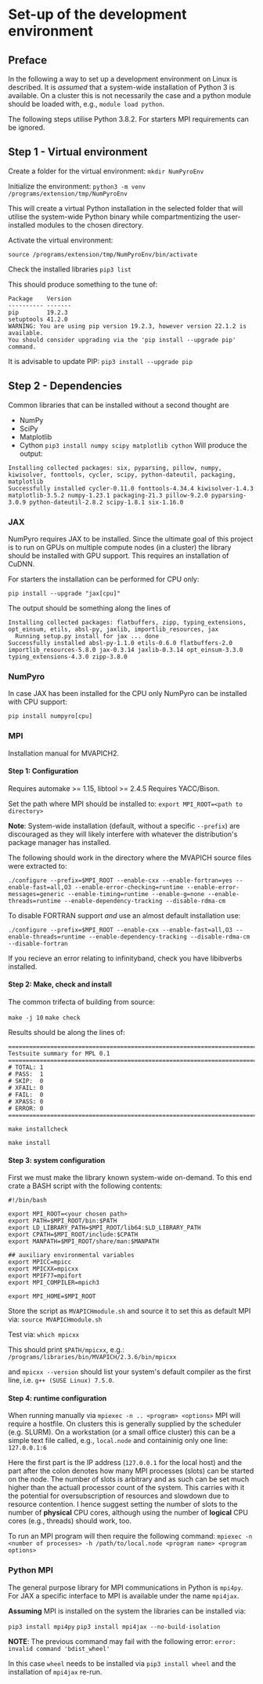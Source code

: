 # Set-up of the development environment

## Preface

In the following a way to set up a development environment on Linux is described.
It is _assumed_ that a system-wide installation of Python 3 is available. On a cluster
this is not necessarily the case and a python module should be loaded with, e.g., `module load python`.

The following steps utilise Python 3.8.2.
For starters MPI requirements can be ignored.

## Step 1 - Virtual environment
Create a folder for the virtual environment:
`mkdir NumPyroEnv`

Initialize the environment:
`python3 -m venv /programs/extension/tmp/NumPyroEnv`

This will create a virtual Python installation in the selected folder that will utilise
the system-wide Python binary while compartmentizing the user-installed modules to the
chosen directory.

Activate the virtual environment:

`source /programs/extension/tmp/NumPyroEnv/bin/activate`

Check the installed libraries
`pip3 list`

This should produce something to the tune of:
```
Package    Version
---------- -------
pip        19.2.3 
setuptools 41.2.0 
WARNING: You are using pip version 19.2.3, however version 22.1.2 is available.
You should consider upgrading via the 'pip install --upgrade pip' command.
```

It is advisable to update PIP:
`pip3 install --upgrade pip`

## Step 2 - Dependencies

Common libraries that can be installed without a second thought are
  - NumPy
  - SciPy
  - Matplotlib
  - Cython
`pip3 install numpy scipy matplotlib cython`
Will produce the output:
```
Installing collected packages: six, pyparsing, pillow, numpy, kiwisolver, fonttools, cycler, scipy, python-dateutil, packaging, matplotlib
Successfully installed cycler-0.11.0 fonttools-4.34.4 kiwisolver-1.4.3 matplotlib-3.5.2 numpy-1.23.1 packaging-21.3 pillow-9.2.0 pyparsing-3.0.9 python-dateutil-2.8.2 scipy-1.8.1 six-1.16.0
```


### JAX

NumPyro requires JAX to be installed. Since the ultimate goal of this project is to run on GPUs on multiple compute nodes (in a cluster)
the library should be installed with GPU support. This requires an installation of CuDNN.

For starters the installation can be performed for CPU only:

`pip install --upgrade "jax[cpu]"`

The output should be something along the lines of
```
Installing collected packages: flatbuffers, zipp, typing_extensions, opt_einsum, etils, absl-py, jaxlib, importlib_resources, jax
  Running setup.py install for jax ... done
Successfully installed absl-py-1.1.0 etils-0.6.0 flatbuffers-2.0 importlib_resources-5.8.0 jax-0.3.14 jaxlib-0.3.14 opt_einsum-3.3.0 typing_extensions-4.3.0 zipp-3.8.0
```

### NumPyro

In case JAX has been installed for the CPU only NumPyro can be installed with CPU support:

`pip install numpyro[cpu]`

### MPI

Installation manual for MVAPICH2. 

#### Step 1: Configuration
Requires automake >= 1.15, libtool >= 2.4.5
Requires YACC/Bison.

Set the path where MPI should be installed to:
`export MPI_ROOT=<path to directory>`

**Note**: System-wide installation (default, without a specific `--prefix`) are discouraged as they will likely interfere with whatever
the distribution's package manager has installed.

The following should work in the directory where the MVAPICH source files were extracted to:

```
./configure --prefix=$MPI_ROOT --enable-cxx --enable-fortran=yes --enable-fast=all,O3 --enable-error-checking=runtime --enable-error-messages=generic --enable-timing=runtime --enable-g=none --enable-threads=runtime --enable-dependency-tracking --disable-rdma-cm
```

To disable FORTRAN support _and_ use an almost default installation use:
```
./configure --prefix=$MPI_ROOT --enable-cxx --enable-fast=all,O3 --enable-threads=runtime --enable-dependency-tracking --disable-rdma-cm --disable-fortran
```
If you recieve an error relating to infinityband, check you have libibverbs installed.

#### Step 2: Make, check and install

The common trifecta of building from source:

`make -j 10`
`make check`

Results should be along the lines of:
```
============================================================================
Testsuite summary for MPL 0.1
============================================================================
# TOTAL: 1
# PASS:  1
# SKIP:  0
# XFAIL: 0
# FAIL:  0
# XPASS: 0
# ERROR: 0
============================================================================
```

`make installcheck`

`make install`

#### Step 3: system configuration

First we must make the library known system-wide on-demand. To this end crate
a BASH script with the following contents:

```
#!/bin/bash

export MPI_ROOT=<your chosen path>
export PATH=$MPI_ROOT/bin:$PATH
export LD_LIBRARY_PATH=$MPI_ROOT/lib64:$LD_LIBRARY_PATH
export CPATH=$MPI_ROOT/include:$CPATH
export MANPATH=$MPI_ROOT/share/man:$MANPATH

## auxiliary environmental variables
export MPICC=mpicc
export MPICXX=mpicxx
export MPIF77=mpifort
export MPI_COMPILER=mpich3

export MPI_HOME=$MPI_ROOT
```

Store the script as `MVAPICHmodule.sh` and source it to set this 
as default MPI via:
`source MVAPICHmodule.sh`

Test via:
`which mpicxx`

This should print `$PATH/mpicxx`, e.g.:
`/programs/libraries/bin/MVAPICH/2.3.6/bin/mpicxx`

and `mpicxx --version` should list your system's default compiler as the first line,
i.e. `g++ (SUSE Linux) 7.5.0`.

#### Step 4: runtime configuration

When running manually via `mpiexec -n .. <program> <options>` MPI will require a hostfile.
On clusters this is generally supplied by the scheduler (e.g. SLURM).
On a workstation (or a small office cluster) this can be a simple text file called, e.g., `local.node`
and containinig only one line: `127.0.0.1:6`

Here the first part is the IP address  (`127.0.0.1` for the local host) and the part after
the colon denotes how many MPI processes (slots) can be started on the node. The number of slots is arbitrary and
as such can be set much higher than the actuall processor count of the system. This carries with it
the potential for oversubscription of resources and slowdown due to resource contention.
I hence suggest setting the number of slots to the number of **physical** CPU cores, although
using the number of **logical** CPU cores (e.g., threads) should work, too.

To run an MPI program will then require the following command:
`mpiexec -n <number of processes> -h /path/to/local.node <program name> <program options>`

### Python MPI

The general purpose library for MPI communications in Python is `mpi4py`.
For JAX a specific interface to MPI is available under the name `mpi4jax`.

**Assuming** MPI is installed on the system the libraries can be installed via:

`pip3 install mpi4py`
`pip3 install mpi4jax --no-build-isolation`

**NOTE**: The previous command may fail with the following error:
`error: invalid command 'bdist_wheel'`

In this case `wheel` needs to be installed via
`pip3 install wheel`
and the installation of `mpi4jax` re-run.
